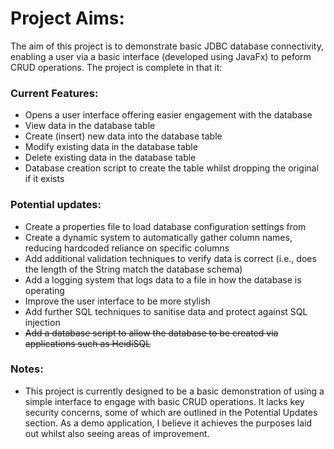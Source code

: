 # Project Aims:
The aim of this project is to demonstrate basic JDBC database connectivity, enabling a user via a basic interface (developed using JavaFx) to peform CRUD operations.
The project is complete in that it:
### Current Features:
* Opens a user interface offering easier engagement with the database
* View data in the database table
* Create (insert) new data into the database table
* Modify existing data in the database table
* Delete existing data in the database table
* Database creation script to create the table whilst dropping the original if it exists
### Potential updates:
* Create a properties file to load database configuration settings from
* Create a dynamic system to automatically gather column names, reducing hardcoded reliance on specific columns
* Add additional validation techniques to verify data is correct (i.e., does the length of the String match the database schema)
* Add a logging system that logs data to a file in how the database is operating
* Improve the user interface to be more stylish
* Add further SQL techniques to sanitise data and protect against SQL injection
* ~~Add a database script to allow the database to be created via applications such as HeidiSQL~~
### Notes:
* This project is currently designed to be a basic demonstration of using a simple interface to engage with basic CRUD operations. It lacks key security concerns, some of which are outlined in the Potential Updates section. As a demo application, I believe it achieves the purposes laid out whilst also seeing areas of improvement. 
